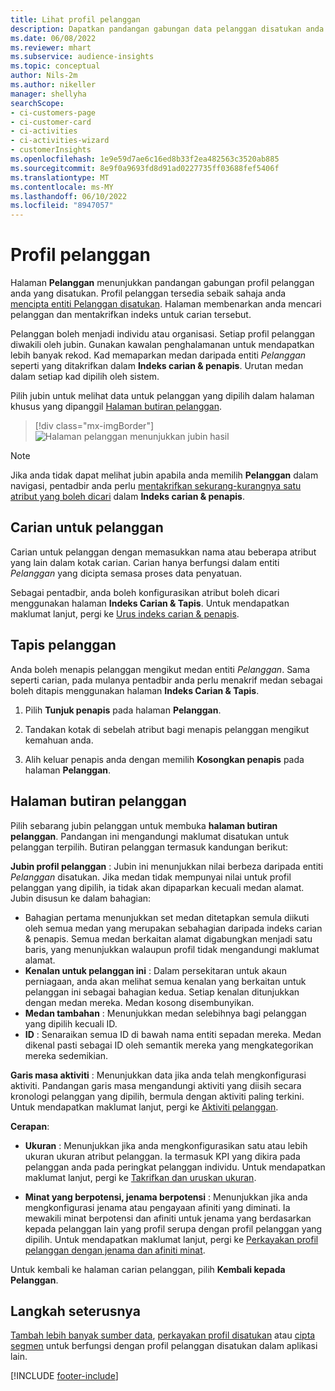 ```yaml
---
title: Lihat profil pelanggan
description: Dapatkan pandangan gabungan data pelanggan disatukan anda.
ms.date: 06/08/2022
ms.reviewer: mhart
ms.subservice: audience-insights
ms.topic: conceptual
author: Nils-2m
ms.author: nikeller
manager: shellyha
searchScope:
- ci-customers-page
- ci-customer-card
- ci-activities
- ci-activities-wizard
- customerInsights
ms.openlocfilehash: 1e9e59d7ae6c16ed8b33f2ea482563c3520ab885
ms.sourcegitcommit: 8e9f0a9693fd8d91ad0227735ff03688fef5406f
ms.translationtype: MT
ms.contentlocale: ms-MY
ms.lasthandoff: 06/10/2022
ms.locfileid: "8947057"
---
```

# <a name="customer-profiles"></a>Profil pelanggan

Halaman **Pelanggan** menunjukkan pandangan gabungan profil pelanggan anda yang disatukan. Profil pelanggan tersedia sebaik sahaja anda [mencipta entiti Pelanggan disatukan](data-unification.md). Halaman membenarkan anda mencari pelanggan dan mentakrifkan indeks untuk carian tersebut.

Pelanggan boleh menjadi individu atau organisasi. Setiap profil pelanggan diwakili oleh jubin. Gunakan kawalan penghalamanan untuk mendapatkan lebih banyak rekod. Kad memaparkan medan daripada entiti *Pelanggan* seperti yang ditakrifkan dalam **Indeks carian & penapis**. Urutan medan dalam setiap kad dipilih oleh sistem.

Pilih jubin untuk melihat data untuk pelanggan yang dipilih dalam halaman khusus yang dipanggil [Halaman butiran pelanggan](customer-profiles.md#customer-details-page).

> [!div class="mx-imgBorder"]
> ![Halaman pelanggan menunjukkan jubin hasil](media/customers-page-result-tiles-B2C.png "Halaman pelanggan menunjukkan jubin hasil")

> [!NOTE]
> Jika anda tidak dapat melihat jubin apabila anda memilih **Pelanggan** dalam navigasi, pentadbir anda perlu [mentakrifkan sekurang-kurangnya satu atribut yang boleh dicari](search-filter-index.md) dalam **Indeks carian & penapis**.

## <a name="search-for-customers"></a>Carian untuk pelanggan

Carian untuk pelanggan dengan memasukkan nama atau beberapa atribut yang lain dalam kotak carian. Carian hanya berfungsi dalam entiti *Pelanggan* yang dicipta semasa proses data penyatuan.

Sebagai pentadbir, anda boleh konfigurasikan atribut boleh dicari menggunakan halaman **Indeks Carian & Tapis**. Untuk mendapatkan maklumat lanjut, pergi ke [Urus indeks carian & penapis](search-filter-index.md).

## <a name="filter-customers"></a>Tapis pelanggan

Anda boleh menapis pelanggan mengikut medan entiti *Pelanggan*. Sama seperti carian, pada mulanya pentadbir anda perlu menakrif medan sebagai boleh ditapis menggunakan halaman **Indeks Carian & Tapis**.

1. Pilih **Tunjuk penapis** pada halaman **Pelanggan**.

1. Tandakan kotak di sebelah atribut bagi menapis pelanggan mengikut kemahuan anda.

1. Alih keluar penapis anda dengan memilih **Kosongkan penapis** pada halaman **Pelanggan**.

## <a name="customer-details-page"></a>Halaman butiran pelanggan

Pilih sebarang jubin pelanggan untuk membuka **halaman butiran pelanggan**. Pandangan ini mengandungi maklumat disatukan untuk pelanggan terpilih. Butiran pelanggan termasuk kandungan berikut:

**Jubin profil pelanggan** : Jubin ini menunjukkan nilai berbeza daripada entiti *Pelanggan* disatukan. Jika medan tidak mempunyai nilai untuk profil pelanggan yang dipilih, ia tidak akan dipaparkan kecuali medan alamat. Jubin disusun ke dalam bahagian:

- Bahagian pertama menunjukkan set medan ditetapkan semula diikuti oleh semua medan yang merupakan sebahagian daripada indeks carian & penapis. Semua medan berkaitan alamat digabungkan menjadi satu baris, yang menunjukkan walaupun profil tidak mengandungi maklumat alamat.
- **Kenalan untuk pelanggan ini** : Dalam persekitaran untuk akaun perniagaan, anda akan melihat semua kenalan yang berkaitan untuk pelanggan ini sebagai bahagian kedua. Setiap kenalan ditunjukkan dengan medan mereka. Medan kosong disembunyikan.
- **Medan tambahan** : Menunjukkan medan selebihnya bagi pelanggan yang dipilih kecuali ID.
- **ID** : Senaraikan semua ID di bawah nama entiti sepadan mereka. Medan dikenal pasti sebagai ID oleh semantik mereka yang mengkategorikan mereka sedemikian.

**Garis masa aktiviti** : Menunjukkan data jika anda telah mengkonfigurasi aktiviti. Pandangan garis masa mengandungi aktiviti yang diisih secara kronologi pelanggan yang dipilih, bermula dengan aktiviti paling terkini. Untuk mendapatkan maklumat lanjut, pergi ke [Aktiviti pelanggan](activities.md).

**Cerapan**:

- **Ukuran** : Menunjukkan jika anda mengkonfigurasikan satu atau lebih ukuran ukuran atribut pelanggan. Ia termasuk KPI yang dikira pada pelanggan anda pada peringkat pelanggan individu. Untuk mendapatkan maklumat lanjut, pergi ke [Takrifkan dan uruskan ukuran](measures.md).

- **Minat yang berpotensi, jenama berpotensi** : Menunjukkan jika anda mengkonfigurasi jenama atau pengayaan afiniti yang diminati. Ia mewakili minat berpotensi dan afiniti untuk jenama yang berdasarkan kepada pelanggan lain yang profil serupa dengan profil pelanggan yang dipilih. Untuk mendapatkan maklumat lanjut, pergi ke [Perkayakan profil pelanggan dengan jenama dan afiniti minat](enrichment-microsoft.md).

Untuk kembali ke halaman carian pelanggan, pilih **Kembali kepada Pelanggan**.

## <a name="next-steps"></a>Langkah seterusnya

[Tambah lebih banyak sumber data](data-sources.md), [perkayakan profil disatukan](enrichment-hub.md) atau [cipta segmen](segments.md) untuk berfungsi dengan profil pelanggan disatukan dalam aplikasi lain.

[!INCLUDE [footer-include](includes/footer-banner.md)]

